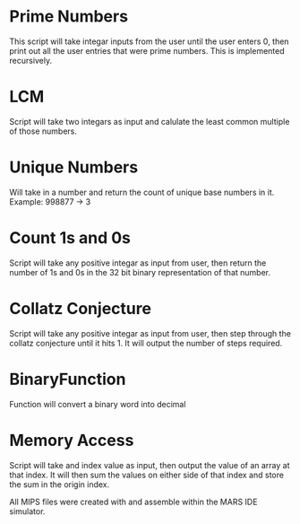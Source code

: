 # Prime Numbers
This script will take integar inputs from the user until the user enters 0, then print out all the user entries that were prime numbers. This is implemented recursively. 

# LCM
Script will take two integars as input and calulate the least common multiple of those numbers.


# Unique Numbers
Will take in a number and return the count of unique base numbers in it. Example: 998877 -> 3


# Count 1s and 0s
Script will take any positive integar as input from user, then return the number of 1s and 0s in the 32 bit binary representation of that number.


# Collatz Conjecture
Script will take any positive integar as input from user, then step through the collatz conjecture until it hits 1. It will output the number of steps required.


# BinaryFunction
Function will convert a binary word into decimal


# Memory Access
Script will take and index value as input, then output the value of an array at that index.
It will then sum the values on either side of that index and store the sum in the origin index.




All MIPS files were created with and assemble within the MARS IDE simulator.
